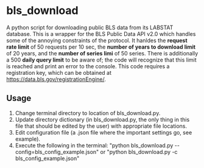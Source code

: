 # bls_download
A python script for downloading public BLS data from its LABSTAT database. This is a wrapper for the BLS Public Data API v2.0 which handles some of the annoying constraints of the protocol. It hanldes the **request rate limit** of 50 requests per 10 sec, the **number of years to download limit** of 20 years, and the **number of series limi** of 50 series. There is additionally a 500 **daily query limit** to be aware of; the code will recognize that this limit is reached and print an error to the console. This code requires a registration key, which can be obtained at https://data.bls.gov/registrationEngine/.

## Usage
1. Change terminal directory to location of bls_download.py.
2. Update directory dictionary (in bls_download.py, the only thing in this file that should be edited by the user) with appropriate file locations.
3. Edit configuration file (a .json file where the important settings go, see example).
4. Execute the following in the terminal: "python bls_download.py --config=bls_config_example.json" or "python bls_download.py -c bls_config_example.json"
